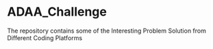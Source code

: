 # ADAA_Challenge
The repository contains some of the Interesting Problem Solution from Different Coding Platforms
